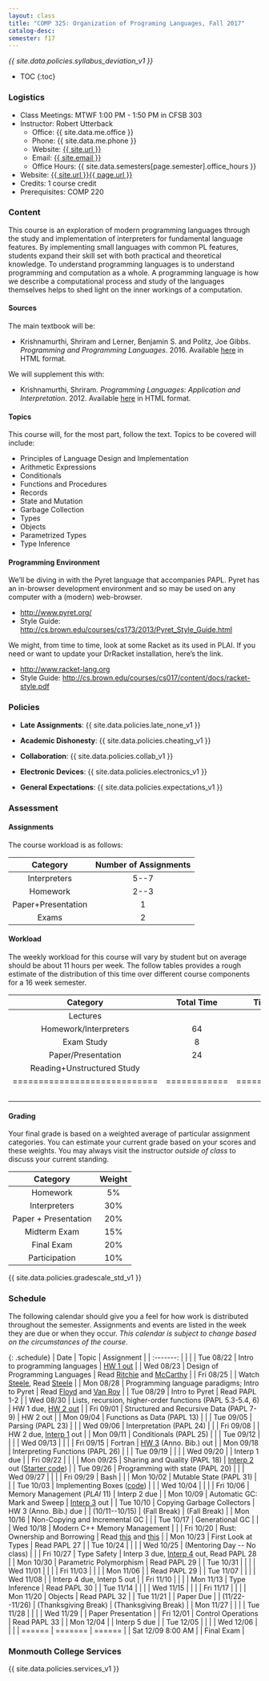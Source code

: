 ```yaml
---
layout: class
title: "COMP 325: Organization of Programing Languages, Fall 2017"
catalog-desc: 
semester: f17
---
```


*{{ site.data.policies.syllabus_deviation_v1 }}*

* TOC
{:toc}

### Logistics

* Class Meetings: MTWF 1:00 PM - 1:50 PM in CFSB 303
* Instructor: Robert Utterback
  * Office: {{ site.data.me.office }}
  * Phone: {{ site.data.me.phone }}
  * Website: <a href="{{ site.url }}">{{ site.url }}</a>
  * Email: <a href="mailto:{{ site.email }}">{{ site.email }}</a>
  * Office Hours: {{ site.data.semesters[page.semester].office_hours }}
* Website: <a href="{{ site.url }}{{ page.url }}">{{ site.url }}{{ page.url }}</a>
* Credits: 1 course credit
* Prerequisites: COMP 220

### Content

This course is an exploration of modern programming languages through
the study and implementation of interpreters for fundamental language
features. By implementing small languages with common PL features,
students expand their skill set with both practical and theoretical
knowledge. To understand programming languages is to understand
programming and computation as a whole. A programming language is how
we describe a computational process and study of the languages
themselves helps to shed light on the inner workings of a computation.

#### Sources

The main textbook will be: 

* Krishnamurthi, Shriram and Lerner, Benjamin S. and Politz, Joe
Gibbs. *Programming and Programming Languages*. 2016. Available
[here](http://papl.cs.brown.edu/2016/) in HTML format.

We will supplement this with:

* Krishnamurthi, Shriram. *Programming Languages: Application and
Interpretation*. 2012. Available
[here](http://cs.brown.edu/courses/cs173/2012/book/) in HTML format.

#### Topics

This course will, for the most part, follow the text. Topics to be covered will include: 

* Principles of Language Design and Implementation
* Arithmetic Expressions
* Conditionals
* Functions and Procedures 
* Records
* State and Mutation
* Garbage Collection
* Types
* Objects
* Parametrized Types 
* Type Inference

#### Programming Environment

We’ll be diving in with the Pyret language that accompanies PAPL. Pyret has an in-browser development environment and so may be used on any computer with a (modern) web-browser.
* http://www.pyret.org/
* Style Guide: http://cs.brown.edu/courses/cs173/2013/Pyret_Style_Guide.html

We might, from time to time, look at some Racket as its used in PLAI. If you need or want to update your
DrRacket installation, here’s the link.
* http://www.racket-lang.org
* Style Guide:
  http://cs.brown.edu/courses/cs017/content/docs/racket-style.pdf

### Policies

* **Late Assignments**: {{ site.data.policies.late_none_v1 }}

* **Academic Dishonesty**: {{ site.data.policies.cheating_v1 }}

* **Collaboration**: {{ site.data.policies.collab_v1 }}

* **Electronic Devices**: {{ site.data.policies.electronics_v1 }}

* **General Expectations**: {{ site.data.policies.expectations_v1 }}

### Assessment

#### Assignments

The course workload is as follows:

| Category           | Number of Assignments |
| :-----:            |             :-------: |
| Interpreters       |                  5--7 |
| Homework           |                  2--3 |
| Paper+Presentation |                     1 |
| Exams              |                     2 |

#### Workload

The weekly workload for this course will vary by student but on
average should be about 11 hours per week. The follow tables
provides a rough estimate of the distribution of this time over
different course components for a 16 week semester.

| Category                     |   Total Time |     Time/week (hours) |
| :-----:                      |    :-------: |   :-----------------: |
| Lectures                     |              |                     3 |
| Homework/Interpreters        |           64 |                     4 |
| Exam Study                   |            8 |                   0.5 |
| Paper/Presentation           |           24 |                   1.5 |
| Reading+Unstructured Study   |              |                     2 |
| ============================ | ============ | ===================== |
|                              |              |                    11 |

#### Grading

Your final grade is based on a weighted average of particular
assignment categories. You can estimate your current grade based on
your scores and these weights. You may always visit the instructor
*outside of class* to discuss your current standing.

| Category             |    Weight |
| :-----:              | :-------: |
| Homework             |        5% |
| Interpreters         |       30% |
| Paper + Presentation |       20% |
| Midterm Exam         |       15% |
| Final Exam           |       20% |
| Participation        |       10% |

{{ site.data.policies.gradescale_std_v1 }}

### Schedule
The following calendar should give you a feel for how work is
distributed throughout the semester. Assignments and events are listed
in the week they are due or when they occur. *This calendar is subject
to change based on the circumstances of the course*.

{: .schedule}
| Date              | Topic                                                      | Assignment                                                          |
| :-------:         |                                                            |                                                                     |
| Tue 08/22         | Intro to programming languages                             | [HW 1 out](hw1.pdf)                                                 |
| Wed 08/23         | Design of Programming Languages                            | Read [Ritchie][2] and [McCarthy][1]                                 |
| Fri 08/25         |                                                            | Watch [Steele][3], Read [Steele](steele.pdf)                        |
| Mon 08/28         | Programming language paradigms; Intro to Pyret             | Read [Floyd][4] and [Van Roy](vanroy.pdf)                           |
| Tue 08/29         | Intro to Pyret                                             | Read PAPL 1-2                                                       |
| Wed 08/30         | Lists, recursion, higher-order functions (PAPL 5.3-5.4, 6) | HW 1 due, [HW 2 out](hw2.pdf)                                       |
| Fri 09/01         | Structured and Recursive Data (PAPL 7-9)                   | HW 2 out                                                            |
| Mon 09/04         | Functions as Data (PAPL 13)                                |                                                                     |
| Tue 09/05         | Parsing (PAPL 23)                                          |                                                                     |
| Wed 09/06         | Interpretation (PAPL 24)                                   |                                                                     |
| Fri 09/08         |                                                            | HW 2 due, [Interp 1](./interp1.pdf) out                             |
| Mon 09/11         | Conditionals (PAPL 25)                                     |                                                                     |
| Tue 09/12         |                                                            |                                                                     |
| Wed 09/13         |                                                            |                                                                     |
| Fri 09/15         | Fortran                                                    | [HW 3](./hw3-paper.pdf) (Anno. Bib.) out                            |
| Mon 09/18         | Interpreting Functions (PAPL 26)                           |                                                                     |
| Tue 09/19         |                                                            |                                                                     |
| Wed 09/20         |                                                            | Interp 1 due                                                        |
| Fri 09/22         |                                                            |                                                                     |
| Mon 09/25         | Sharing and Quality (PAPL 18)                              | [Interp 2](./interp2.pdf) out ([Starter code](./interp2-start.arr)) |
| Tue 09/26         | Programming with state (PAPL 20)                           |                                                                     |
| Wed 09/27         |                                                            |                                                                     |
| Fri 09/29         | Bash                                                       |                                                                     |
| Mon 10/02         | Mutable State (PAPL 31)                                    |                                                                     |
| Tue 10/03         | Implementing Boxes ([code](./ch31-boxes.arr))              |                                                                     |
| Wed 10/04         |                                                            |                                                                     |
| Fri 10/06         | Memory Management (*PLAI* 11)                              | Interp 2 due                                                        |
| Mon 10/09         | Automatic GC: Mark and Sweep                               | [Interp 3](./interp3.pdf) out                                       |
| Tue 10/10         | Copying Garbage Collectors                                 | HW 3 (Anno. Bib.) due                                               |
| (10/11--10/15)    | (Fall Break)                                               | (Fall Break)                                                        |
| Mon 10/16         | Non-Copying and Incremental GC                             |                                                                     |
| Tue 10/17         | Generational GC                                            |                                                                     |
| Wed 10/18         | Modern C++ Memory Management                               |                                                                     |
| Fri 10/20         | Rust: Ownership and Borrowing                              | Read [this][5] and [this][6]                                        |
| Mon 10/23         | First Look at Types                                        | Read PAPL 27                                                        |
| Tue 10/24         |                                                            |                                                                     |
| Wed 10/25         | (Mentoring Day -- No class)                                |                                                                     |
| Fri 10/27         | Type Safety                                                | Interp 3 due, [Interp 4](interp4.pdf) out, Read PAPL 28             |
| Mon 10/30         | Parametric Polymorphism                                    | Read PAPL 29                                                        |
| Tue 10/31         |                                                            |                                                                     |
| Wed 11/01         |                                                            |                                                                     |
| Fri 11/03         |                                                            |                                                                     |
| Mon 11/06         |                                                            | Read PAPL 29                                                        |
| Tue 11/07         |                                                            |                                                                     |
| Wed 11/08         |                                                            | Interp 4 due, Interp 5 out                                          |
| Fri 11/10         |                                                            |                                                                     |
| Mon 11/13         | Type Inference                                             | Read PAPL 30                                                        |
| Tue 11/14         |                                                            |                                                                     |
| Wed 11/15         |                                                            |                                                                     |
| Fri 11/17         |                                                            |                                                                     |
| Mon 11/20         | Objects                                                    | Read PAPL 32                                                        |
| Tue 11/21         |                                                            | Paper Due                                                           |
| (11/22--11/26)    | (Thanksgiving Break)                                       | (Thanksgiving Break)                                                |
| Mon 11/27         |                                                            |                                                                     |
| Tue 11/28         |                                                            |                                                                     |
| Wed 11/29         |                                                            | Paper Presentation                                                  |
| Fri 12/01         | Control Operations                                         | Read PAPL 33                                                        |
| Mon 12/04         |                                                            | Interp 5 due                                                        |
| Tue 12/05         |                                                            |                                                                     |
| Wed 12/06         |                                                            |                                                                     |
| ======            | =======                                                    | ======                                                              |
| Sat 12/09 8:00 AM |                                                            | Final Exam                                                          |

[1]: http://www-formal.stanford.edu/jmc/history/lisp/lisp.html
[2]: https://www.bell-labs.com/usr/dmr/www/chist.html
[3]: https://www.youtube.com/watch?v=_ahvzDzKdB0
[4]: http://dl.acm.org/citation.cfm?id=359140
[5]: http://arthurtw.github.io/2014/11/30/rust-borrow-lifetimes.html
[6]: https://doc.rust-lang.org/book/second-edition/ch04-01-what-is-ownership.html

### Monmouth College Services

{{ site.data.policies.services_v1 }}

<!-- Local Variables: -->
<!-- eval: (orgtbl-mode) -->
<!-- End: -->

